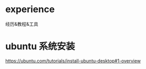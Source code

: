 # experience
经历&amp;教程&amp;工具

# ubuntu 系统安装
https://ubuntu.com/tutorials/install-ubuntu-desktop#1-overview
